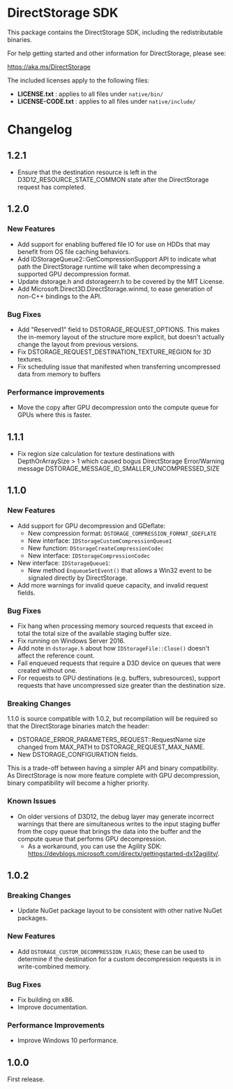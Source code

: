 # DirectStorage SDK

This package contains the DirectStorage SDK, including the redistributable binaries.

For help getting started and other information for DirectStorage, please see:

https://aka.ms/DirectStorage

The included licenses apply to the following files:

- **LICENSE.txt** : applies to all files under `native/bin/`
- **LICENSE-CODE.txt** : applies to all files under `native/include/`
# Changelog

## 1.2.1
- Ensure that the destination resource is left in the D3D12_RESOURCE_STATE_COMMON state after the DirectStorage request has completed.

## 1.2.0

### New Features
- Add support for enabling buffered file IO for use on HDDs that may benefit from OS file caching behaviors.
- Add IDStorageQueue2::GetCompressionSupport API to indicate what path the DirectStorage runtime will take when decompressing a supported GPU decompression format.
- Update dstorage.h and dstorageerr.h to be covered by the MIT License.
- Add Microsoft.Direct3D.DirectStorage.winmd, to ease generation of non-C++ bindings to the API.

### Bug Fixes
- Add "Reserved1" field to DSTORAGE_REQUEST_OPTIONS.  This makes the in-memory layout of the structure more explicit, but doesn't actually change the layout from previous versions.
- Fix DSTORAGE_REQUEST_DESTINATION_TEXTURE_REGION for 3D textures.
- Fix scheduling issue that manifested when transferring uncompressed data from memory to buffers

### Performance improvements
- Move the copy after GPU decompression onto the compute queue for GPUs where this is faster.

## 1.1.1
- Fix region size calculation for texture destinations with DepthOrArraySize > 1 which caused bogus DirectStorage Error/Warning message DSTORAGE_MESSAGE_ID_SMALLER_UNCOMPRESSED_SIZE

## 1.1.0

### New Features
- Add support for GPU decompression and GDeflate:
  - New compression format: `DSTORAGE_COMPRESSION_FORMAT_GDEFLATE`
  - New interface: `IDStorageCustomCompressionQueue1`
  - New function: `DStorageCreateCompressionCodec`
  - New interface: `IDStorageCompressionCodec`
- New interface: `IDStorageQueue1`:
  - New method `EnqueueSetEvent()` that allows a Win32 event to be signaled directly by DirectStorage.
- Add more warnings for invalid queue capacity, and invalid request fields.

### Bug Fixes
- Fix hang when processing memory sourced requests that exceed in total the total size of the available staging buffer size.
- Fix running on Windows Server 2016.
- Add note in `dstorage.h` about how `IDStorageFile::Close()` doesn't affect the reference count.
- Fail enqueued requests that require a D3D device on queues that were created without one.
- For requests to GPU destinations (e.g. buffers, subresources), support requests that have uncompressed size greater than the destination size.

### Breaking Changes

1.1.0 is source compatible with 1.0.2, but recompilation will be required so that the DirectStorage binaries match the header:

- DSTORAGE_ERROR_PARAMETERS_REQUEST::RequestName size changed from MAX_PATH to DSTORAGE_REQUEST_MAX_NAME.
- New DSTORAGE_CONFIGURATION fields.

This is a trade-off between having a simpler API and binary compatibility.  As DirectStorage is now more feature complete with GPU decompression, binary compatibility will become a higher priority.

### Known Issues
- On older versions of D3D12, the debug layer may generate incorrect warnings that there are simultaneous writes to the input staging buffer from the copy queue that brings the data into the buffer and the compute queue that performs GPU decompression.
  - As a workaround, you can use the Agility SDK: https://devblogs.microsoft.com/directx/gettingstarted-dx12agility/.



## 1.0.2

### Breaking Changes

* Update NuGet package layout to be consistent with other native NuGet packages.

### New Features

* Add `DSTORAGE_CUSTOM_DECOMPRESSION_FLAGS`; these can be used to determine if the destination for a custom decompression requests is in write-combined memory.

### Bug Fixes

* Fix building on x86.
* Improve documentation.

### Performance Improvements

* Improve Windows 10 performance.

## 1.0.0

First release.
